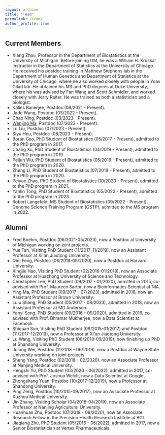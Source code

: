```yaml
---
layout: archive
title: "Team"
permalink: /team/
author_profile: true
---
```



## Current Members

* Xiang Zhou, Professor in the Department of Biostatistics at the University of Michigan. Before joining UM, he was a William H. Kruskal Instructor in the Department of Statistics at the University of Chicago. He received his postdoc training in Matthew Stephens lab in the Department of Human Genetics and Department of Statistics at the University of Chicago, where he also worked closely with people in Yoav Gilad lab. He obtained his MS and PhD degrees at Duke University, where his was advised by Fan Wang and Scott Schmidler, and worked closely with Jerry Reiter. He was trained as both a statistician and a biologist.
* Kalins Banerjee, Postdoc (09/2021 - Present).
* Jade Wang, Postdoc (03/2022 - Present).
* Chao Ning, Postdoc (03/2023 - Present).
* <a href="https://marvinquiet.github.io/">Wenjing Ma</a>, Postdoc (07/2023 - Present).
* Lu Liu, Postdoc (07/2023 - Present).
* Siyu Hou, Postdoc (08/2023 - Present).
* Boran Gao, PhD Student of Biostatistics (05/2017 - Present), admitted to the PhD program in 2017.
* Chang Xu, PhD Student of Biostatistics (04/2019 - Present), admitted to the PhD program in 2019.
* Peijun Wu, PhD Student of Biostatistics (05/2019 - Present), admitted to the PhD program in 2020.
* Zheng Li, PhD Student of Biostatistics (07/2019 - Present), admitted to the PhD program in 2020.
* Peiyao Zhao, PhD Student of Biostatistics (10/2020 - Present), admitted to the PhD program in 2021.
* Yanlin Tong, PhD Student of Biostatistics (05/2022 - Present), admitted to the PhD program in 2023.
* Robert Langefeld, MS Student of Biostatistics (09/2022 - Present), Genome Science Training Program (GSTP), admitted to the MS program in 2022.

## Alumni

* Fred Boehm, Postdoc (06/2021-05/2023), now a Postdoc at University of Michigan working on joint projects.
* Yue Fan, Visiting PhD Student (11/2017-11/2019), now an Assistant Professor at Xi'an Jiaotong University.
* Qidi Feng, Postdoc (06/2018-05/2020), now a Postdoc at Harvard University.
* Xingjie Hao, Visiting PhD Student (02/2016-01/2018), now an Associate Professor at Huazhong University of Science and Technology.
* Christopher Lee, PhD Student (09/2017 - 01/2020), admitted in 2015, co-advised with Prof. Maureen Sartor, now a Bioinformatics Scientist at NIA.
* Ying Ma, PhD Student (09/2017 - 07/2023), admitted in 2018, now an Assistant Professor at Brown University.
* Lulu Shang, PhD Student (05/2017 - 08/2023), admitted in 2018, now an Assistant Professor at MD Anderson.
* Yanyi Song, PhD Student (09/2016 - 09/2020), admitted in 2016, co-advised with Prof. Bhramar Mukherjee, now a Data Scientist at Facebook.
* Shiquan Sun, Visiting PhD Student (09/2015-01/2017) and Postdoc (11/2017-12/2019), now a Professor at Xi'an Jiaotong University.
* Lu Wang, Visiting PhD Student (08/2018-09/2019), now finishing up PhD at Shandong University.
* Julong Wei, Postdoc (11/2018 - 06/2019). now a Postdoc at Wayne State University working on joint projects.
* Sheng Yang, Postdoc (02/2018 - 02/2020). now an Associate Professor at Nanjing Medical University.
* Hengshi Yu, PhD Student (03/2020 - 06/2022), admitted in 2017, co-advised with Prof. Joshua Welch, now a Data Scientist at Google.
* Zhongshang Yuan, Postdoc (10/2017-12/2019), now a Professor at Shandong University.
* Ping Zeng, Postdoc (10/2015-09/2017), now an Associate Professor at Xuzhou Medical University.
* Jin Zhang, Visiting Scholar (04/2018-04/2019), now an Associate Professor at Nanjing Agricultural University.
* Huanhuan Zhu, Postdoc (07/2018 - 09/2020), now an Associate Research Fellow in the Precision Health Research Institute at BGI.
* Jiaqiang Zhu, PhD Student (05/2016 - 06/2022), admitted in 2017, now a Senior Biostatistician at Vertex Pharmaceuticals.